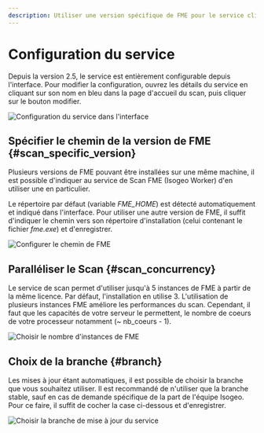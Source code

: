 ```yaml
---
description: Utiliser une version spécifique de FME pour le service client du Scan FME (Isogeo)
---
```

# Configuration du service

Depuis la version 2.5, le service est entièrement configurable depuis l'interface. Pour modifier la configuration, ouvrez les détails du service en cliquant sur son nom en bleu dans la page d'accueil du scan, puis cliquer sur le bouton modifier.

![Configuration du service dans l'interface](/assets/config_service.png)

## Spécifier le chemin de la version de FME {#scan_specific_version}

Plusieurs versions de FME pouvant être installées sur une même machine, il est possible d'indiquer au service de Scan FME (Isogeo Worker) d'en utiliser une en particulier.

Le répertoire par défaut (variable *FME_HOME*) est détecté automatiquement et indiqué dans l'interface.
Pour utiliser une autre version de FME, il suffit d'indiquer le chemin vers son répertoire d'installation (celui contenant le fichier *fme.exe*) et d'enregistrer. 

![Configurer le chemin de FME](/assets/config_service_path_fme.png)

<!-- ### Ancienne méthode (dépréciée) {#scan_specific_version_depreciated}

Pour les versions antérieures à la 2.5, le service est aussi configurable mais il faut effectuer les étapes suivantes : 

1. Arrêter le service Isogeo Worker via le gestionnaire de services de Windows ;
2. Dans le dossier `daemon` du dossier d'installation, ouvrir le fichier `worker.bat` dans un éditeur de texte (Notepad++, Sublime Text...)
3. En ligne **37**, indiquer entre guillemets le chemin vers le dossier d'installation de la version de FME souhaitée :

    ```batch
    :SetFmeHomePathHelper
    SET FME_HOME="C:\Program Files\FME\2016.1\"
    ```

    ![Scan FME - Chemin vers FME](/assets/install_fmePath_worker_set.png "Scan FME - Forcer la version de FME à utiliser")

4. Redémarrer le service `Isogeo Worker`.

Il est également possible de forcer la version par défaut de FME dans le système via la base de registre de Windows :

![Scan FME - Version par défaut système](/assets/install_fmePath_registry.png "Scan FME - Forcer la version de FME dans la base de registre") -->

<!-- ## Version des scripts FME {#fme_scripts_version}

Selon la version détéctée automatiquement ou configurée ci-dessous, sélectionnez la version des scripts FME à utiliser.

* Pour les versions 2016 et inférieures, sélectionnez *2016*.
* Pour la version 2018, sélectionnez la version correspondante (version par défaut).

![Choisir la version des scripts FME](/assets/config_service_scripts_version.png) -->

## Paralléliser le Scan {#scan_concurrency}

Le service de scan permet d'utiliser jusqu'à 5 instances de FME à partir de la même licence. Par défaut, l'installation en utilise 3. L'utilisation de plusieurs instances FME améliore les performances du scan. Cependant, il faut que les capacités de votre serveur le permettent, le nombre de coeurs de votre processeur notamment (~ nb_coeurs - 1).

![Choisir le nombre d'instances de FME](/assets/config_service_max_concurrency.png)

<!-- ### Ancienne méthode (dépréciée) {#scan_concurrency_depreciated}

**Si** le serveur est suffisamment dimensionné pour supporter cette charge, il suffit d'éditer le fichier *worker.bat* dans le dossier *daemon* de l'installation du scan et de modifier le paramètre `MAX_FME_CONCURRENCY_LIMIT` puis de redémarrer le service. -->

## Choix de la branche {#branch}

Les mises à jour étant automatiques, il est possible de choisir la branche que vous souhaitez utiliser. Il est recommandé de n'utiliser que la branche stable, sauf en cas de demande spécifique de la part de l'équipe Isogeo. Pour ce faire, il suffit de cocher la case ci-dessous et d'enregistrer.

![Choisir la branche de mise à jour du service](/assets/config_service_branch.png)
